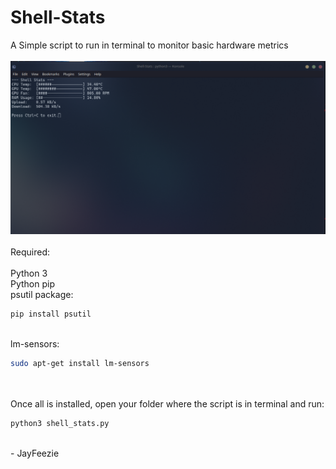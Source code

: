# Shell-Stats
A Simple script to run in terminal to monitor basic hardware metrics
<BR><BR>
![Alt text](Screenshot.png)
<BR><BR>
Required:
<BR><BR>
Python 3 <BR>
Python pip <BR>
psutil package:
<BR>

```python
pip install psutil
```
<BR>
lm-sensors:
<BR>

```bash
sudo apt-get install lm-sensors
```
<BR><BR>
Once all is installed, open your folder where the script is in terminal and run:

```bash
python3 shell_stats.py
```
<BR>
- JayFeezie
